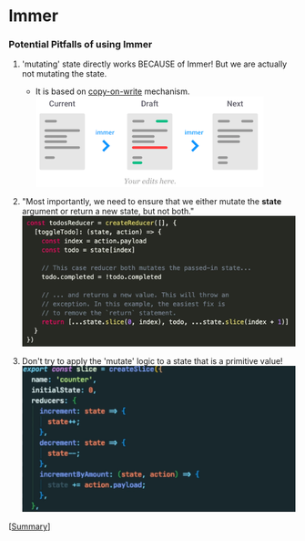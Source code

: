 # Immer

### Potential **Pitfalls** of using Immer
1. 'mutating' state directly works BECAUSE of Immer! But we are actually not mutating the state.
    - It is based on [copy-on-write](https://en.wikipedia.org/wiki/Copy-on-write) mechanism.
        ![](assets/img/immer.png)
2. "Most importantly, we need to ensure that we either mutate the **state** argument or return a new state, but not both."
  ![](assets/img/notboth.png)

3. Don't try to apply the 'mutate' logic to a state that is a primitive value!
   ![](assets/img/primitive.png)

[[Summary]]

[//begin]: # "Autogenerated link references for markdown compatibility"
[Summary]: summary "Summary"
[//end]: # "Autogenerated link references"